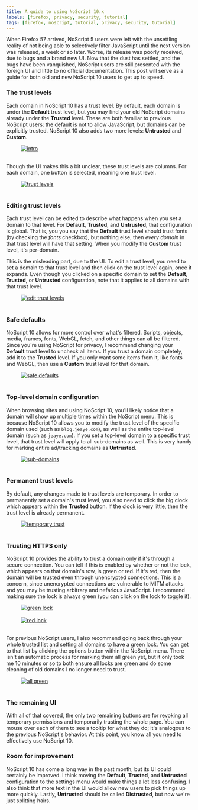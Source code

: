 ```yaml
---
title: A guide to using NoScript 10.x
labels: [firefox, privacy, security, tutorial]
tags: [firefox, noscript, tutorial, privacy, security, tutorial]
---
```


When Firefox 57 arrived, NoScript 5 users were left with the unsettling reality
of not being able to selectively filter JavaScript until the next version was
released, a week or so later. Worse, its release was poorly received, due to
bugs and a brand new UI. Now that the dust has settled, and the bugs have been
vanquished, NoScript users are still presented with the foreign UI and little to
no official documentation. This post will serve as a guide for both old and new
NoScript 10 users to get up to speed.

### The trust levels
Each domain in NoScript 10 has a trust level. By default, each domain is under
the **Default** trust level, but you may find your old NoScript domains already
under the **Trusted** level. These are both familiar to previous NoScript users:
the default is not to allow JavaScript, but domains can be explicitly trusted.
NoScript 10 also adds two more levels: **Untrusted** and **Custom**.

<figure>
<a href="{{ site.blog_url }}/img/noscript/intro.png" target="_blank">
<img alt="intro"
     src="{{ site.blog_url }}/img/noscript/intro.png" />
</a>
<br/> <br/>
</figure>

Though the UI makes this a bit unclear, these trust levels are columns. For each
domain, one button is selected, meaning one trust level.

<figure>
<a href="{{ site.blog_url }}/img/noscript/trust-levels.png" target="_blank">
<img alt="trust levels"
     src="{{ site.blog_url }}/img/noscript/trust-levels.png" />
</a>
<br/> <br/>
</figure>

### Editing trust levels
Each trust level can be edited to describe what happens when you set a domain to
that level. For **Default**, **Trusted**, and **Untrusted**, that configuration
is global. That is, you you say that the **Default** trust level should trust
fonts (by checking the *fonts* checkbox), but nothing else, then *every domain*
in that trust level will have that setting. When you modify the **Custom**
trust level, it's per-domain.

This is the misleading part, due to the UI. To edit a trust level, you need to
set a domain to that trust level and then click on the trust level again, once
it expands. Even though you clicked on a specific domain to set the **Default**,
**Trusted**, or **Untrusted** configuration, note that it applies to all domains
with that trust level.

<figure>
<a href="{{ site.blog_url }}/img/noscript/edit-trust-levels.png" target="_blank">
<img alt="edit trust levels"
     src="{{ site.blog_url }}/img/noscript/edit-trust-levels.png" />
</a>
<br/> <br/>
</figure>

### Safe defaults
NoScript 10 allows for more control over what's filtered. Scripts, objects,
media, frames, fonts, WebGL, fetch, and other things can all be filtered. Since
you're using NoScript for privacy, I recommend changing your **Default** trust
level to uncheck all items. If you trust a domain completely, add it to the
**Trusted** level. If you only want some items from it, like fonts and WebGL,
then use a **Custom** trust level for that domain.

<figure>
<a href="{{ site.blog_url }}/img/noscript/safe-defaults.png" target="_blank">
<img alt="safe defaults"
     src="{{ site.blog_url }}/img/noscript/safe-defaults.png" />
</a>
<br/> <br/>
</figure>

### Top-level domain configuration
When browsing sites and using NoScript 10, you'll likely notice that a domain
will show up multiple times within the NoScript menu. This is because NoScript
10 allows you to modify the trust level of the specific domain used (such as
`blog.jeaye.com`), as well as the entire top-level domain (such as `jeaye.com`).
If you set a top-level domain to a specific trust level, that trust level will
apply to all sub-domains as well. This is very handy for marking entire
ad/tracking domains as **Untrusted**.

<figure>
<a href="{{ site.blog_url }}/img/noscript/sub-domains.png" target="_blank">
<img alt="sub-domains"
     src="{{ site.blog_url }}/img/noscript/sub-domains.png" />
</a>
<br/> <br/>
</figure>

### Permanent trust levels
By default, any changes made to trust levels are temporary. In order to
permanently set a domain's trust level, you also need to click the big clock
which appears within the **Trusted** button. If the clock is very little, then
the trust level is already permanent.

<figure>
<a href="{{ site.blog_url }}/img/noscript/temporary-trust.png" target="_blank">
<img alt="temporary trust"
     src="{{ site.blog_url }}/img/noscript/temporary-trust.png" />
</a>
<br/> <br/>
</figure>

### Trusting HTTPS only
NoScript 10 provides the ability to trust a domain only if it's through a secure
connection. You can tell if this is enabled by whether or not the lock, which
appears on that domain's row, is green or red. If it's red, then the domain will
be trusted even through unencrypted connections. This is a concern, since
unencrypted connections are vulnerable to MITM attacks and you may be trusting
arbitrary and nefarious JavaScript. I recommend making sure the lock is always
green (you can click on the lock to toggle it).

<figure>
<a href="{{ site.blog_url }}/img/noscript/green-lock.png" target="_blank">
<img alt="green lock"
     src="{{ site.blog_url }}/img/noscript/green-lock.png" />
<br/> <br/>
<a href="{{ site.blog_url }}/img/noscript/red-lock.png" target="_blank">
<img alt="red lock"
     src="{{ site.blog_url }}/img/noscript/red-lock.png" />
</a>
</a>
<br/> <br/>
</figure>

For previous NoScript users, I also recommend going back through your whole
trusted list and setting all domains to have a green lock. You can get to that
list by clicking the options button within the NoScript menu. There isn't an
automatic process for marking them all green yet, but it only took me 10 minutes
or so to both ensure all locks are green and do some cleaning of old domains I
no longer need to trust.

<figure>
<a href="{{ site.blog_url }}/img/noscript/all-green.png" target="_blank">
<img alt="all green"
     src="{{ site.blog_url }}/img/noscript/all-green.png" />
</a>
<br/> <br/>
</figure>

### The remaining UI
With all of that covered, the only two remaining buttons are for revoking all
temporary permissions and temporarily trusting the whole page. You can mouse
over each of them to see a tooltip for what they do; it's analogous to the
previous NoScript's behavior. At this point, you know all you need to
effectively use NoScript 10.

### Room for improvement
NoScript 10 has come a long way in the past month, but its UI could certainly
be improved. I think moving the **Default**, **Trusted**, and **Untrusted**
configuration to the settings menu would make things a lot less confusing. I
also think that more text in the UI would allow new users to pick things up more
quickly. Lastly, **Untrusted** should be called **Distrusted**, but now we're
just splitting hairs.
